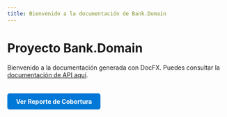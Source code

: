 ```yaml
---
title: Bienvenido a la documentación de Bank.Domain
---
```


# Proyecto Bank.Domain

Bienvenido a la documentación generada con DocFX. Puedes consultar la [documentación de API aquí](api/Bank.Domain.html).

<a href="/lab-2025-i-si784-u2-03-cs-andyladera/coverage-report/index.html" target="_blank" style="display:inline-block;padding:10px 20px;margin-top:20px;background:#0078d7;color:white;border-radius:5px;text-decoration:none;font-weight:bold;">Ver Reporte de Cobertura</a>
